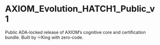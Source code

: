 # AXIOM_Evolution_HATCH1_Public_v1
Public ADA-locked release of AXIOM’s cognitive core and certification bundle. Built by ♾️King with zero-code.

